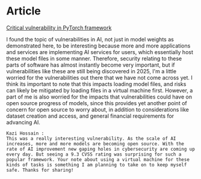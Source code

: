 # Article
[Critical vulnerability in PyTorch framework](https://www.kaspersky.com/blog/vulnerability-in-pytorch-framework/53311/)

I found the topic of vulnerabilities in AI, not just in model weights as demonstrated here, to be interesting because more and more applications and services are implementing AI services for users, which essentially host these model files in some manner. Therefore, security relating to these parts of software has almost instantly become very important, but if vulnerabilities like these are still being discovered in 2025, I'm a little worried for the vulnerabilities out there that we have not come across yet. I think its important to note that this impacts loading model files, and risks can likely be mitigated by loading files in a virtual machine first. However, a part of me is also worried for the impacts that vulnerabilities could have on open source progress of models, since this provides yet another point of concern for open source to worry about, in addition to considerations like dataset creation and access, and general financial requirements for advancing AI.

```
Kazi Hossain : 
This was a really interesting vulnerability. As the scale of AI increases, more and more models are becoming open source. With the rate of AI improvement new gaping holes in cybersecurity are coming up every day. But seeing a 9.3 CVSS rating was surprising for such a popular framework. Your note about using a virtual machine for these kinds of tasks is something I am planning to take on to keep myself safe. Thanks for sharing!
```
